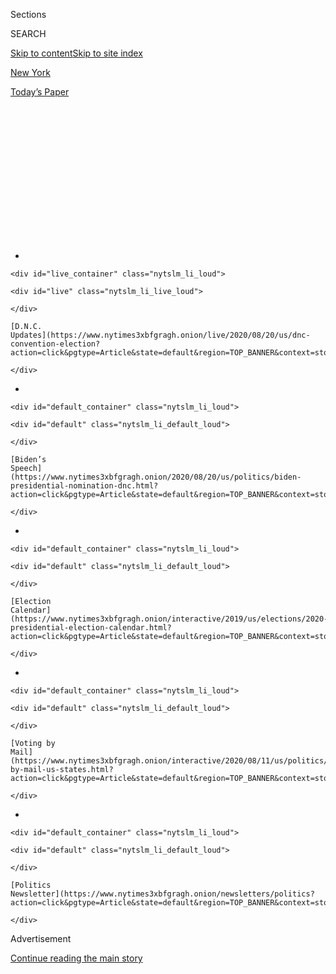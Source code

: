 <div id="app">

<div>

<div>

<div>

<div class="NYTAppHideMasthead css-1q2w90k e1suatyy0">

<div class="section css-ui9rw0 e1suatyy2">

<div class="css-eph4ug er09x8g0">

<div class="css-6n7j50">

</div>

<span class="css-1dv1kvn">Sections</span>

<div class="css-10488qs">

<span class="css-1dv1kvn">SEARCH</span>

</div>

[Skip to content](#site-content)[Skip to site index](#site-index)

</div>

<div id="masthead-section-label" class="css-1wr3we4 eaxe0e00">

[New
York](https://www.nytimes3xbfgragh.onion/section/nyregion)

</div>

<div class="css-10698na e1huz5gh0">

</div>

</div>

<div id="masthead-bar-one" class="section hasLinks css-15hmgas e1csuq9d3">

<div class="css-uqyvli e1csuq9d0">

</div>

<div class="css-1uqjmks e1csuq9d1">

</div>

<div class="css-9e9ivx">

[](https://myaccount.nytimes3xbfgragh.onion/auth/login?response_type=cookie&client_id=vi)

</div>

<div class="css-1bvtpon e1csuq9d2">

[Today’s
Paper](https://www.nytimes3xbfgragh.onion/section/todayspaper)

</div>

</div>

</div>

</div>

<div data-aria-hidden="false">

<div id="site-content" data-role="main">

<div>

<div class="css-1aor85t" style="opacity:0.000000001;z-index:-1;visibility:hidden">

<div class="css-1hqnpie">

<div class="css-epjblv">

<span class="css-17xtcya">[New
York](/section/nyregion)</span><span class="css-x15j1o">|</span><span class="css-fwqvlz">New
York Will Allow Voters to Cast Mail-In
Ballots</span>

</div>

<div class="css-k008qs">

<div class="css-1iwv8en">

<span class="css-18z7m18"></span>

<div>

</div>

</div>

<span class="css-1n6z4y">https://nyti.ms/2Qekohe</span>

<div class="css-1705lsu">

<div class="css-4xjgmj">

<div class="css-4skfbu" data-role="toolbar" data-aria-label="Social Media Share buttons, Save button, and Comments Panel with current comment count" data-testid="share-tools">

  - 
  - 
  - 
  - 
    
    <div class="css-6n7j50">
    
    </div>

  - 

</div>

</div>

</div>

</div>

</div>

</div>

<div class="css-13pd83m">

<div id="NYT_TOP_BANNER_REGION">

<div>

<div id="styln-elections-notifications-menu" class="section css-l08pwh interactive-content interactive-size-medium">

<div class="css-17ih8de interactive-body">

<div class="nytslm_innerContainer" data-aria-live="polite">

<div class="nytslm_title">

</div>

  - 
    
    <div id="live_container" class="nytslm_li_loud">
    
    <div id="live" class="nytslm_li_live_loud">
    
    </div>
    
    [D.N.C.
    Updates](https://www.nytimes3xbfgragh.onion/live/2020/08/20/us/dnc-convention-election?action=click&pgtype=Article&state=default&region=TOP_BANNER&context=storylines_menu)
    
    </div>

  - 
    
    <div id="default_container" class="nytslm_li_loud">
    
    <div id="default" class="nytslm_li_default_loud">
    
    </div>
    
    [Biden’s
    Speech](https://www.nytimes3xbfgragh.onion/2020/08/20/us/politics/biden-presidential-nomination-dnc.html?action=click&pgtype=Article&state=default&region=TOP_BANNER&context=storylines_menu)
    
    </div>

  - 
    
    <div id="default_container" class="nytslm_li_loud">
    
    <div id="default" class="nytslm_li_default_loud">
    
    </div>
    
    [Election
    Calendar](https://www.nytimes3xbfgragh.onion/interactive/2019/us/elections/2020-presidential-election-calendar.html?action=click&pgtype=Article&state=default&region=TOP_BANNER&context=storylines_menu)
    
    </div>

  - 
    
    <div id="default_container" class="nytslm_li_loud">
    
    <div id="default" class="nytslm_li_default_loud">
    
    </div>
    
    [Voting by
    Mail](https://www.nytimes3xbfgragh.onion/interactive/2020/08/11/us/politics/vote-by-mail-us-states.html?action=click&pgtype=Article&state=default&region=TOP_BANNER&context=storylines_menu)
    
    </div>

  - 
    
    <div id="default_container" class="nytslm_li_loud">
    
    <div id="default" class="nytslm_li_default_loud">
    
    </div>
    
    [Politics
    Newsletter](https://www.nytimes3xbfgragh.onion/newsletters/politics?action=click&pgtype=Article&state=default&region=TOP_BANNER&context=storylines_menu)
    
    </div>

</div>

</div>

</div>

</div>

</div>

</div>

<div id="top-wrapper" class="css-1sy8kpn">

<div id="top-slug" class="css-l9onyx">

Advertisement

</div>

[Continue reading the main
story](#after-top)

<div class="ad top-wrapper" style="text-align:center;height:100%;display:block;min-height:250px">

<div id="top" class="place-ad" data-position="top" data-size-key="top">

</div>

</div>

<div id="after-top">

</div>

</div>

<div>

<div id="sponsor-wrapper" class="css-1hyfx7x">

<div id="sponsor-slug" class="css-19vbshk">

Supported by

</div>

[Continue reading the main
story](#after-sponsor)

<div id="sponsor" class="ad sponsor-wrapper" style="text-align:center;height:100%;display:block">

</div>

<div id="after-sponsor">

</div>

</div>

<div class="css-186x18t">

</div>

<div class="css-1vkm6nb ehdk2mb0">

# New York Will Allow Voters to Cast Mail-In Ballots

</div>

The state’s uneven handling of its primary has raised doubts about its
ability to process more than five million mail-in ballots that are
expected in November.

<div class="css-79elbk" data-testid="photoviewer-wrapper">

<div class="css-z3e15g" data-testid="photoviewer-wrapper-hidden">

</div>

<div class="css-1a48zt4 ehw59r15" data-testid="photoviewer-children">

![<span class="css-16f3y1r e13ogyst0" data-aria-hidden="true">Nearly 40
percent of voters cast mail-in ballots in the state’s June 23 primary,
leading to long delays in election
results.</span><span class="css-cnj6d5 e1z0qqy90" itemprop="copyrightHolder"><span class="css-1ly73wi e1tej78p0">Credit...</span><span><span>Victor
J. Blue for The New York
Times</span></span></span>](https://static01.graylady3jvrrxbe.onion/images/2020/08/20/nyregion/20nyelections/merlin_174640608_2e771cec-b5f5-4a21-a124-ecb9c76bd2b7-articleLarge.jpg?quality=75&auto=webp&disable=upscale)

</div>

</div>

<div class="css-18e8msd">

<div class="css-vp77d3 epjyd6m0">

<div class="css-hus3qt ey68jwv0" data-aria-hidden="true">

[![Luis
Ferré-Sadurní](https://static01.graylady3jvrrxbe.onion/images/2018/06/22/multimedia/author-luis-ferre-sadurni/author-luis-ferre-sadurni-thumbLarge.png
"Luis Ferré-Sadurní")](https://www.nytimes3xbfgragh.onion/by/luis-ferre-sadurni)

</div>

<div class="css-1baulvz">

By [<span class="css-1baulvz last-byline" itemprop="name">Luis
Ferré-Sadurní</span>](https://www.nytimes3xbfgragh.onion/by/luis-ferre-sadurni)

</div>

</div>

  - 
    
    <div class="css-ld3wwf e16638kd2">
    
    Aug. 20,
    2020
    
    </div>

  - 
    
    <div class="css-4xjgmj">
    
    <div class="css-d8bdto" data-role="toolbar" data-aria-label="Social Media Share buttons, Save button, and Comments Panel with current comment count" data-testid="share-tools">
    
      - 
      - 
      - 
      - 
        
        <div class="css-6n7j50">
        
        </div>
    
      - 
    
    </div>
    
    </div>

</div>

</div>

<div class="section meteredContent css-1r7ky0e" name="articleBody" itemprop="articleBody">

<div class="css-1fanzo5 StoryBodyCompanionColumn">

<div class="css-53u6y8">

New York State will allow most voters to cast their ballots by mail in
the November general election, joining [a growing list of
states](https://www.nytimes3xbfgragh.onion/interactive/2020/08/11/us/politics/vote-by-mail-us-states.html)
that have expanded mail-in voting to address the potential spread of the
coronavirus at polling places.

Gov. Andrew M. Cuomo, a third-term Democrat, [signed a
bill](https://www.nysenate.gov/legislation/bills/2019/s8015) on Thursday
allowing voters to request an absentee ballot if they cannot show up at
a polling location because of the risk of contracting or spreading an
illness, effectively permitting the state’s more than [12 million
registered
voters](https://www.elections.ny.gov/NYSBOE/enrollment/county/county_feb19.pdf)
to vote by mail.

But with only 10 weeks until Election Day, the challenges of
administering an election predominantly by mail will be especially
pronounced in New York, following the state’s [uneven
handling](https://www.nytimes3xbfgragh.onion/2020/07/17/nyregion/election-absentee-ballots-primary.html)
of its primary just two months ago.

Nearly 40 percent of voters cast mail-in ballots in the state’s June 23
primary — when an executive order authorized wider use of voting by mail
— compared with as few as 4 percent in previous elections. The surge
overwhelmed election officials and resulted in a weekslong delay for
results in many races.

</div>

</div>

<div class="css-1fanzo5 StoryBodyCompanionColumn">

<div class="css-53u6y8">

The problems in New York were repeatedly cited by President Trump, who
has sought to [undermine mail-in
voting](https://www.nytimes3xbfgragh.onion/2020/08/03/us/politics/trump-mail-in-voting.html),
which he has falsely disparaged as rife with fraud — even as legitimate
concerns mount over the Postal Service’s [ability to handle large
numbers of
ballots](https://www.nytimes3xbfgragh.onion/2020/08/17/us/politics/postal-service-voting.html).

Election officials [are
anticipating](https://twitter.com/luisferre/status/1293216219550679041)
more than five million absentee ballots in the Nov. 3 presidential
election, or four times the total number of mail-in ballots received in
the June primary, raising the specter that final tallies will not be
known for weeks.

“I don’t think it’s realistic to think you’ll have a quick count this
November,” Peter S. Kosinski, co-chairman of the New York State Board of
Elections, warned during a state legislative hearing last week.

State officials are weighing several changes to election laws and
procedures: Mr. Cuomo signed another bill on Thursday that will allow
voters to apply earlier for a mail-in ballot. Officials are also
developing an online mechanism to apply for mail-in ballots, and changes
are being envisioned to reduce the number of rejected ballots, a
troubling issue in the June primary.

The [deadline to
apply](https://www.elections.ny.gov/votingdeadlines.html) for a mail-in
ballot by mail is Oct. 27, although officials are urging voters not to
wait until the last minute. Ballots need to be postmarked by Election
Day. To lessen the expected influx of mail-in ballots, officials are
encouraging voters to cast their ballots in person at [early polling
sites](https://newyork.cbslocal.com/2020/08/19/nyc-early-voting/), which
open statewide on Oct. 24 and don’t require any advance application.

</div>

</div>

<div class="css-1fanzo5 StoryBodyCompanionColumn">

<div class="css-53u6y8">

Election officials will nonetheless face an uphill battle to regain the
confidence of voters who encountered obstacles in their attempt to vote
by mail during the
primaries.

<div id="NYT_MAIN_CONTENT_1_REGION" class="css-9tf9ac">

<div>

<div id="styln-nfldraft-updates-block" class="section interactive-content interactive-size-medium css-1ftcdic">

<div class="css-17ih8de interactive-body">

<div id="styln-briefing-block">

<div class="briefing-block-header-section">

# [Latest Updates: 2020 Election](https://www.nytimes3xbfgragh.onion/live/2020/08/19/us/dnc-convention-election?action=click&pgtype=Article&state=default&region=MAIN_CONTENT_1&context=storylines_live_updates)

</div>

<div class="briefing-block-lb-items">

<div class="briefing-block-update-time">

[7h
ago](https://www.nytimes3xbfgragh.onion/live/2020/08/19/us/dnc-convention-election?action=click&pgtype=Article&state=default&region=MAIN_CONTENT_1&context=storylines_live_updates#night-3-featured-more-policy-a-focus-on-women-and-a-full-throated-rejection-of-trump-by-his-predecessor)

</div>

<div>

[Night 3 featured more policy, a focus on women and a full-throated
rejection of Trump by his
predecessor.](https://www.nytimes3xbfgragh.onion/live/2020/08/19/us/dnc-convention-election?action=click&pgtype=Article&state=default&region=MAIN_CONTENT_1&context=storylines_live_updates#night-3-featured-more-policy-a-focus-on-women-and-a-full-throated-rejection-of-trump-by-his-predecessor)

</div>

<div class="briefing-block-update-time">

[9h
ago](https://www.nytimes3xbfgragh.onion/live/2020/08/19/us/dnc-convention-election?action=click&pgtype=Article&state=default&region=MAIN_CONTENT_1&context=storylines_live_updates#trump-live-tweeted-obamas-speech-tonight-hell-appear-on-fox-news-right-before-bidens-tomorrow)

</div>

<div>

[Trump live-tweeted Obama’s speech tonight. He’ll appear on Fox News
right before Biden’s
tomorrow.](https://www.nytimes3xbfgragh.onion/live/2020/08/19/us/dnc-convention-election?action=click&pgtype=Article&state=default&region=MAIN_CONTENT_1&context=storylines_live_updates#trump-live-tweeted-obamas-speech-tonight-hell-appear-on-fox-news-right-before-bidens-tomorrow)

</div>

<div class="briefing-block-update-time">

[9h
ago](https://www.nytimes3xbfgragh.onion/live/2020/08/19/us/dnc-convention-election?action=click&pgtype=Article&state=default&region=MAIN_CONTENT_1&context=storylines_live_updates#advocates-for-domestic-violence-survivors-praised-biden-in-a-video)

</div>

<div>

[Advocates for domestic violence survivors praised Biden in a
video.](https://www.nytimes3xbfgragh.onion/live/2020/08/19/us/dnc-convention-election?action=click&pgtype=Article&state=default&region=MAIN_CONTENT_1&context=storylines_live_updates#advocates-for-domestic-violence-survivors-praised-biden-in-a-video)

</div>

</div>

<div class="briefing-block-footer">

<div class="briefing-block-footer-meta">

[See more
updates](https://www.nytimes3xbfgragh.onion/live/2020/08/19/us/dnc-convention-election?action=click&pgtype=Article&state=default&region=MAIN_CONTENT_1&context=storylines_live_updates)

</div>

</div>

</div>

</div>

</div>

</div>

</div>

In June, election boards received a record-setting number of requests
for absentee ballots, which [led to huge
backlogs](https://www.nytimes3xbfgragh.onion/2020/08/03/nyregion/nyc-mail-ballots-voting.html)
that resulted in many thousands of voters not receiving their ballots in
time to vote. Many reported not receiving a ballot at all.

Voters in New York City returned more than 400,000 mail ballots, more
than 10 times the number of absentee ballots received in recent
elections. But the sheer number of ballots to be counted led to
interminable waits, including in closely contested congressional primary
contests that [were called six weeks after voters cast their
ballots](https://www.nytimes3xbfgragh.onion/2020/08/04/nyregion/maloney-torres-ny-congressional-races.html).

The counting process itself was plagued with troubles: More than 80,000
absentee ballots in the city [were deemed invalid because of technical
flaws](https://nypost.com/2020/08/05/84000-mail-in-ballots-disqualified-in-nyc-primary-election/),
meaning that nearly one-fifth of voters who voted by mail were
effectively disenfranchised. Many were disqualified because voters
failed to sign the ballot envelope, for example, while others were
rejected because of a missing postmark or because they were improperly
sealed.

The large number of disqualified ballots in the Democratic primary
between Representative Carolyn B. Maloney and challenger Suraj Patel
prompted Mr. Patel and others to file a lawsuit, leading a federal judge
[to order that some disputed ballots be
counted](https://www.nytimes3xbfgragh.onion/2020/08/03/nyregion/nyc-congress-carolyn-maloney-ballots.html).

One of the most perplexing conundrums during the June primary involved
more than 4,800 ballots in Brooklyn that were disqualified because the
Postal Service failed to postmark them — a requisite for a ballot to be
counted if it’s received after Election Day.

The Postal Service has vowed to correct the issues that led to the lack
of postmarks, but it has provided little explanation as to what exactly
went wrong.

</div>

</div>

<div class="css-1fanzo5 StoryBodyCompanionColumn">

<div class="css-53u6y8">

In recent federal court testimony, Michael Calabrese, a manager at the
Postal Service’s[massive Morgan processing
plant](https://www.uspsoig.gov/document/new-york-morgan-processing-and-distribution-center-efficiency)
in Manhattan, conceded that postmarking was “not a 100 percent process”
and that some ballots could have gotten through unmarked.

A spokesman for the agency did not respond to multiple requests for
additional details of the mishap.

To partially address the issue, Mr. Cuomo signed a bill on Thursday that
allows an absentee ballot without a postmark to be counted if it is
received one day after Election Day.

“These actions will further break down barriers to democracy and will
make it easier for all New Yorkers to exercise their right to vote this
November,” Mr. Cuomo said in a statement.

Until a wave of changes approved in 2019, New York [had been behind
other states in adopting measures like early
voting](https://www.nytimes3xbfgragh.onion/2019/01/10/nyregion/voting-reform-election-ny.html),
which was underutilized during the June primary. More than 30 states
allow voters to mail in their ballots for any reason.

Absentee ballots will not be mailed automatically to voters in New York,
as will be the case [in at least nine other
states](https://www.wsj.com/articles/how-to-vote-by-mail-in-every-state-11597840923),
including New Jersey and California. Instead, voters in New York will
have to request a mail-in ballot online, over the phone, in person or by
mail.

There are other outstanding issues elections boards will have to grapple
with as November nears, including working more cohesively with the
Postal Service, which state election officials tend to note is not
subject to their oversight.

</div>

</div>

<div class="css-1fanzo5 StoryBodyCompanionColumn">

<div class="css-53u6y8">

Postal Service officials have insisted they have the capacity to deliver
ballots to voters in a timely manner so long as election boards don’t
mail ballots to voters too close to the general election. The agency
typically processes and delivers first-class mail, such as ballots,
within two to five days after it is received, even though it has
recommended voters mail their completed ballots at least one week before
the state’s due date.

But in the June primary, the New York City Board of Elections,
overburdened by an influx of ballots, mailed out tens of thousands of
ballots to voters as late as the day before Election Day, increasing the
likelihood that those voters would not receive a ballot in time to vote.

“We met our legal mandate, but some of them got out right under the
wire,” Michael Ryan, the executive director of the New York City Board
of Elections, acknowledged last week.

Election officials in New York are encouraging voters to apply for a
ballot online, as New York City and Erie County did in June, rather than
by mail, to expedite the process of mailing ballots to voters. The
state’s Board of Elections is expected to unveil an online portal by
the end of the month.

To diminish the reliance on the Postal Service, some state lawmakers
[have proposed](https://www.nysenate.gov/legislation/bills/2019/s8902)
scattering secure drop boxes across the state where voters can drop
their ballots and have election officials directly collect them — an
idea that is borrowed [from other
states](https://www.nytimes3xbfgragh.onion/2020/08/17/us/politics/postal-service-voting.html),
but that Mr. Trump’s campaign has forcefully opposed.

Some New York State election officials have argued that drop boxes could
be superfluous since voters already have the option of dropping off
their mail-in ballots at early voting sites and at polling places on
Election Day.

Following complaints that voters failed to sign the ballot envelope
because of confusing instructions on the envelope, the state Board of
Elections is currently redesigning the envelope to be clearer, according
to Douglas A. Kellner, co-chairman of the board.

</div>

</div>

<div class="css-1fanzo5 StoryBodyCompanionColumn">

<div class="css-53u6y8">

State lawmakers recently passed legislation that would require election
boards to notify voters if their absentee ballot has a missing signature
and provide them with an opportunity to fix the error so their vote can
be counted. But Mr. Cuomo had not signed that bill as of Thursday.

Election officials have raised the alarm about a statewide shortage of
poll workers, most of whom are typically older and susceptible to the
virus. Mr. Ryan has implored the state and the city to make its work
force available, and has even floated the idea of recruiting public
university students.

State officials have also warned of the dire need for additional funding
after depleting almost all of the $24 million allocated in federal and
state funds to administer elections this year.

Jesse McKinley contributed
reporting.

</div>

</div>

<div>

</div>

</div>

<div>

</div>

<div>

</div>

<div id="NYT_BELOW_MAIN_CONTENT_REGION">

<div>

<div id="STLYN_guide_v1_STYLN_guide_a" class="section css-l08pwh interactive-content interactive-size-medium">

<div class="css-17ih8de interactive-body">

<div class="g-story g-freebird g-max-limit" data-preview-slug="styln-scroll-guide">

</div>

<div id="g-electionguide-id" class="g-electionguide">

<div class="g-electionguide-container">

<div class="g-electionguide-wrapper">

<div class="g-electionguide-logo">

</div>

# Our 2020 Election Guide

Updated Aug. 20, 2020

  - 
    
    -----
    
    ## Convention Recap
    
      - Joe Biden accepted the Democratic nomination, urging Americans
        to have faith that they could [“overcome this season of
        darkness.”](https://www.nytimes3xbfgragh.onion/2020/08/20/us/politics/Joe-Biden-accepts-democratic-nomination.html?action=click&pgtype=Article&state=default&region=BELOW_MAIN_CONTENT&context=storylines_guide)

  - 
    
    -----
    
    ## News Analysis
    
      - Looming over Mr. Biden’s nomination was the ever-present shadow
        of another man who’s poised to dominate the campaign: [Donald J.
        Trump](https://www.nytimes3xbfgragh.onion/2020/08/20/us/politics/biden-dnc-speech-trump.html?action=click&pgtype=Article&state=default&region=BELOW_MAIN_CONTENT&context=storylines_guide).

  - 
    
    -----
    
    ## Keep Up With Our Coverage
    
      - Get an
        [email](https://www.nytimes3xbfgragh.onion/newsletters/politics?action=click&pgtype=Article&state=default&region=BELOW_MAIN_CONTENT&context=storylines_guide)
        recapping the day’s news
    
    <!-- end list -->
    
      - Download our mobile app on
        [iOS](https://apps.apple.com/us/app/nytimes/id284862083?ls=1&mat_click_id=5c79ae7455014fd1bd66b5610c05b8f2-20191112-16948&referrer=mat_click_id%3D5c79ae7455014fd1bd66b5610c05b8f2-20191112-16948%26link_click_id%3D722930677036718082)
        and
        [Android](http://a.localytics.com/android?id=com.nytimes.android&referrer=utm_source%3Dother_nyt_mobile_web%26utm_medium%3DWeb%2520page%26utm_term%3DGeneral%2520Mobile%2520Page%26utm_campaign%3DNYT%2520Mobile%2520General%2520Page)
        and turn on Breaking News and Politics alerts

</div>

</div>

</div>

</div>

</div>

</div>

</div>

<div>

</div>

<div>

<div id="bottom-wrapper" class="css-1ede5it">

<div id="bottom-slug" class="css-l9onyx">

Advertisement

</div>

[Continue reading the main
story](#after-bottom)

<div id="bottom" class="ad bottom-wrapper" style="text-align:center;height:100%;display:block;min-height:90px">

</div>

<div id="after-bottom">

</div>

</div>

</div>

</div>

</div>

## Site Index

<div>

</div>

## Site Information Navigation

  - [© <span>2020</span> <span>The New York Times
    Company</span>](https://help.nytimes3xbfgragh.onion/hc/en-us/articles/115014792127-Copyright-notice)

<!-- end list -->

  - [NYTCo](https://www.nytco.com/)
  - [Contact
    Us](https://help.nytimes3xbfgragh.onion/hc/en-us/articles/115015385887-Contact-Us)
  - [Work with us](https://www.nytco.com/careers/)
  - [Advertise](https://nytmediakit.com/)
  - [T Brand Studio](http://www.tbrandstudio.com/)
  - [Your Ad
    Choices](https://www.nytimes3xbfgragh.onion/privacy/cookie-policy#how-do-i-manage-trackers)
  - [Privacy](https://www.nytimes3xbfgragh.onion/privacy)
  - [Terms of
    Service](https://help.nytimes3xbfgragh.onion/hc/en-us/articles/115014893428-Terms-of-service)
  - [Terms of
    Sale](https://help.nytimes3xbfgragh.onion/hc/en-us/articles/115014893968-Terms-of-sale)
  - [Site
    Map](https://spiderbites.nytimes3xbfgragh.onion)
  - [Help](https://help.nytimes3xbfgragh.onion/hc/en-us)
  - [Subscriptions](https://www.nytimes3xbfgragh.onion/subscription?campaignId=37WXW)

</div>

</div>

</div>

</div>
